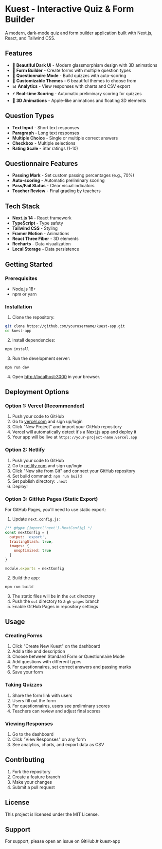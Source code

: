 # Kuest - Interactive Quiz & Form Builder

A modern, dark-mode quiz and form builder application built with Next.js, React, and Tailwind CSS.

## Features

- 🎨 **Beautiful Dark UI** - Modern glassmorphism design with 3D animations
- 📝 **Form Builder** - Create forms with multiple question types
- 🧠 **Questionnaire Mode** - Build quizzes with auto-scoring
- 🎯 **Customizable Themes** - 6 beautiful themes to choose from
- 📊 **Analytics** - View responses with charts and CSV export
- ⚡ **Real-time Scoring** - Automatic preliminary scoring for quizzes
- 🎨 **3D Animations** - Apple-like animations and floating 3D elements

## Question Types

- **Text Input** - Short text responses
- **Paragraph** - Long text responses  
- **Multiple Choice** - Single or multiple correct answers
- **Checkbox** - Multiple selections
- **Rating Scale** - Star ratings (1-10)

## Questionnaire Features

- **Passing Mark** - Set custom passing percentages (e.g., 70%)
- **Auto-scoring** - Automatic preliminary scoring
- **Pass/Fail Status** - Clear visual indicators
- **Teacher Review** - Final grading by teachers

## Tech Stack

- **Next.js 14** - React framework
- **TypeScript** - Type safety
- **Tailwind CSS** - Styling
- **Framer Motion** - Animations
- **React Three Fiber** - 3D elements
- **Recharts** - Data visualization
- **Local Storage** - Data persistence

## Getting Started

### Prerequisites

- Node.js 18+ 
- npm or yarn

### Installation

1. Clone the repository:
```bash
git clone https://github.com/yourusername/kuest-app.git
cd kuest-app
```

2. Install dependencies:
```bash
npm install
```

3. Run the development server:
```bash
npm run dev
```

4. Open [http://localhost:3000](http://localhost:3000) in your browser.

## Deployment Options

### Option 1: Vercel (Recommended)

1. Push your code to GitHub
2. Go to [vercel.com](https://vercel.com) and sign up/login
3. Click "New Project" and import your GitHub repository
4. Vercel will automatically detect it's a Next.js app and deploy it
5. Your app will be live at `https://your-project-name.vercel.app`

### Option 2: Netlify

1. Push your code to GitHub
2. Go to [netlify.com](https://netlify.com) and sign up/login
3. Click "New site from Git" and connect your GitHub repository
4. Set build command: `npm run build`
5. Set publish directory: `.next`
6. Deploy!

### Option 3: GitHub Pages (Static Export)

For GitHub Pages, you'll need to use static export:

1. Update `next.config.js`:
```javascript
/** @type {import('next').NextConfig} */
const nextConfig = {
  output: 'export',
  trailingSlash: true,
  images: {
    unoptimized: true
  }
}

module.exports = nextConfig
```

2. Build the app:
```bash
npm run build
```

3. The static files will be in the `out` directory
4. Push the `out` directory to a `gh-pages` branch
5. Enable GitHub Pages in repository settings

## Usage

### Creating Forms

1. Click "Create New Kuest" on the dashboard
2. Add a title and description
3. Choose between Standard Form or Questionnaire Mode
4. Add questions with different types
5. For questionnaires, set correct answers and passing marks
6. Save your form

### Taking Quizzes

1. Share the form link with users
2. Users fill out the form
3. For questionnaires, users see preliminary scores
4. Teachers can review and adjust final scores

### Viewing Responses

1. Go to the dashboard
2. Click "View Responses" on any form
3. See analytics, charts, and export data as CSV

## Contributing

1. Fork the repository
2. Create a feature branch
3. Make your changes
4. Submit a pull request

## License

This project is licensed under the MIT License.

## Support

For support, please open an issue on GitHub.# kuest-app
